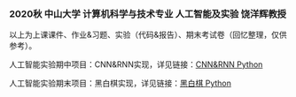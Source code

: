 ### 2020秋 中山大学 计算机科学与技术专业 人工智能及实验 饶洋辉教授

以上为上课课件、作业&习题、实验（代码&报告）、期末考试卷（回忆整理，仅供参考）。

人工智能实验期中项目：CNN&RNN实现，详见链接：[CNN&RNN Python](https://github.com/SleepingMonster/CNN-RNN_Python)

人工智能实验期末项目：黑白棋实现，详见链接：[黑白棋 Python](https://github.com/SleepingMonster/Othello_Python)
